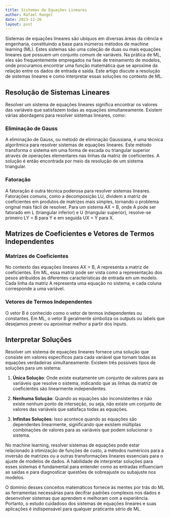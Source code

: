 ```yaml
---
title: Sistemas de Equações Lineares
author: Rafael Rangel
date: 2023-12-26
layout: post
---
```



Sistemas de equações lineares são ubíquos em diversas áreas da ciência e engenharia, constituindo a base para inúmeros métodos de machine learning (ML). Estes sistemas são uma coleção de duas ou mais equações lineares que possuem um conjunto comum de variáveis. Na prática de ML, eles são frequentemente empregados na fase de treinamento de modelos, onde procuramos encontrar uma função matemática que se aproxime da relação entre os dados de entrada e saída. Este artigo discute a resolução de sistemas lineares e como interpretar essas soluções no contexto de ML.

## Resolução de Sistemas Lineares

Resolver um sistema de equações lineares significa encontrar os valores das variáveis que satisfazem todas as equações simultaneamente. Existem várias abordagens para resolver sistemas lineares, como:

### Eliminação de Gauss

A eliminação de Gauss, ou método de eliminação Gaussiana, é uma técnica algorítmica para resolver sistemas de equações lineares. Este método transforma o sistema em uma forma de escada ou triangular superior através de operações elementares nas linhas da matriz de coeficientes. A solução é então encontrada por meio da resolução de um sistema triangular.

### Fatoração

A fatoração é outra técnica poderosa para resolver sistemas lineares. Fatorações comuns, como a decomposição LU, dividem a matriz de coeficientes em produtos de matrizes mais simples, tornando o problema original mais fácil de resolver. Para um sistema AX = B, onde A pode ser fatorado em L (triangular inferior) e U (triangular superior), resolve-se primeiro LY = B para Y e em seguida UX = Y para X.

## Matrizes de Coeficientes e Vetores de Termos Independentes

### Matrizes de Coeficientes

No contexto das equações lineares AX = B, A representa a matriz de coeficientes. Em ML, essa matriz pode ser vista como a representação dos pesos atribuídos às diferentes características de entrada em um modelo. Cada linha da matriz A representa uma equação no sistema, e cada coluna corresponde a uma variável.

### Vetores de Termos Independentes

O vetor B é conhecido como o vetor de termos independentes ou constantes. Em ML, o vetor B geralmente simboliza os outputs ou labels que desejamos prever ou aproximar melhor a partir dos inputs.

## Interpretar Soluções

Resolver um sistema de equações lineares fornece uma solução que consiste em valores específicos para cada variável que tornam todas as equações verdadeiras simultaneamente. Existem três possíveis tipos de soluções para um sistema:

1. **Única Solução**: Onde existe exatamente um conjunto de valores para as variáveis que resolve o sistema, indicando que as linhas da matriz de coeficientes são linearmente independentes.

2. **Nenhuma Solução**: Quando as equações são inconsistentes e não existe nenhum ponto de interseção, ou seja, não existe um conjunto de valores das variáveis que satisfaça todas as equações.

3. **Infinitas Soluções**: Isso acontece quando as equações são dependentes linearmente, significando que existem múltiplas combinações de valores para as variáveis que podem solucionar o sistema.

No machine learning, resolver sistemas de equações pode estar relacionado à otimização de funções de custo, a métodos numéricos para a inversão de matrizes ou a outras transformações lineares essenciais para o ajuste de modelos de dados. A habilidade de interpretar soluções para esses sistemas é fundamental para entender como as entradas influenciam as saídas e para diagnosticar questões de sobreajuste ou subajuste nos modelos.

O domínio desses conceitos matemáticos fornece às mentes por trás do ML as ferramentas necessárias para decifrar padrões complexos nos dados e desenvolver sistemas que aprendem e melhoram com a experiência. Portanto, o estudo cuidadoso dos sistemas de equações lineares e suas aplicações é indispensável para qualquer praticante sério de ML.